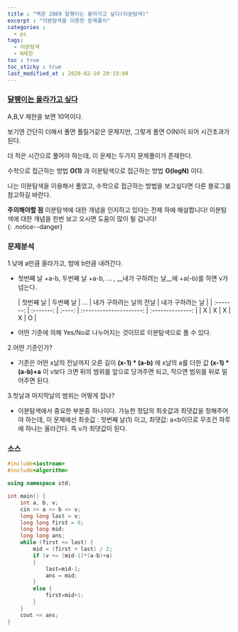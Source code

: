 ```yaml
---
title : "백준 2869 달팽이는 올라가고 싶다(이분탐색)"
excerpt : "이분탐색을 이용한 문제풀이"
categories : 
  - ps
tags:
  - 이분탐색
  - N제한
toc : true
toc_sticky : true
last_modified_at : 2020-02-10 20:19:00
---
```


### [달팽이는 올라가고 싶다]("https://www.acmicpc.net/problem/2869")

A,B,V 제한을 보면 10억이다.

보기엔 간단히 더해서 풀면 풀릴거같은 문제지만, 그렇게 풀면 O(N)이 되어 시간초과가 된다.

더 적은 시간으로 풀어야 하는데, 이 문제는 두가지 문제풀이가 존재한다.

수학으로 접근하는 방법 __O(1)__ 과 이분탐색으로 접근하는 방법 __O(logN)__ 이다.

나는 이분탐색을 이용해서 풀었고, 수학으로 접근하는 방법을 보고싶다면 다른 블로그를 참고하길 바란다. 



**주의해야할 점** 이분탐색에 대한 개념을 인지하고 있다는 전제 하에 해설합니다! 이분탐색에 대한 개념을 한번 보고 오시면 도움이 많이 될 겁니다!  
{: .notice--danger}

### 문제분석

1.낮에 a만큼 올라가고, 밤에 b만큼 내려간다. 

- 첫번째 날 +a-b, 두번째 날 +a-b, ... , __내가 구하려는 날__에  +a(\-b)를 하면 v가 넘는다.

   | 첫번째 날 | 두번째 날 | \.\.\. | 내가 구하려는 날의 전날 | 내가 구하려는 날 |
| :-------: | :-------: | :----: | :---------------------: | :--------------: |
|     X     |     X     |   X    |            X            |        O         |

- 어떤 기준에 의해 Yes/No로 나누어지는 것이므로 이분탐색으로 풀 수 있다.

2.어떤 기준인가?

- 기준은 어떤 x날의 전날까지 오른 길이 __(x-1) * (a\-b)__ 에 x날의 a를 더한 값 __(x\-1) * (a\-b)+a__ 이 v보다 크면 뒤의 범위를 앞으로 당겨주면 되고, 작으면 범위를 뒤로 밀어주면 된다.

3.첫날과 마지막날의 범위는 어떻게 잡나?

- 이분탐색에서 중요한 부분중 하나이다. 가능한 정답의 최솟값과 최댓값을 정해주어야 하는데, 이 문제에선 최솟값 : 첫번째 날(1) 이고, 최댓값: a\<b이므로 무조건 하루에 하나는 올라간다. 즉 v가 최댓값이 된다.



### 소스

```cpp
#include<iostream>
#include<algorithm>

using namespace std;

int main() {
	int a, b, v;
	cin >> a >> b >> v;
	long long last = v;
	long long first = 0;
	long long mid;
	long long ans;
	while (first <= last) {
		mid = (first + last) / 2;
		if (v <= (mid-1)*(a-b)+a)
		{
			last=mid-1;
			ans = mid;
		}
		else {
			first=mid+1;
		}
	}
	cout << ans;
}
```



